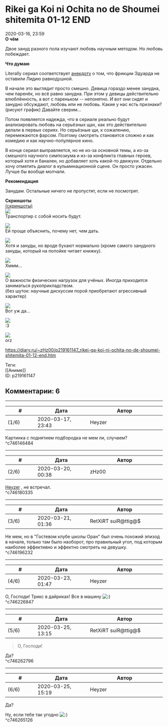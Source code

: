 Rikei ga Koi ni Ochita no de Shoumei shitemita 01-12 END
========================================================

  
2020-03-16, 23:59  
  **О чём**    
   
 Двое зануд разного пола изучают любовь научным методом. Но любовь побеждает.   
   
  **Что думаю**    
   
 Literally сериал соответствует  [анекдоту](https://www.anekdot.ru/id/206829/)  о том, что фрикции Эдуарда не оставили Лидию равнодушной.   
   
 В начале это выглядит просто смешно. Девица гораздо менее занудна, чем паренёк, но всё равно занудна. При этом у девицы действительно влюблённость, а вот с пареньком -- непонятно. И вот они сидят и занудно обсуждают, любовь или не любовь. Какие у нас есть признаки? (рисуют график) Давайте сверим...   
   
 Потом появляется надежда, что в сериале реально будут анализировать любовь на серьёзных щах, как это действительно делали в первых сериях. Но серьёзные щи, к сожалению, перемежаются фарсом. Поэтому смотреть становится сложно и как комедию и как научно-популярное кино.   
   
 В конце сериал выправляется, но не из-за основной темы, а из-за смешного научного симпозиума и из-за конфликта главных героев, который хотя и банален, но добавляет хоть какой-то движухи. Отдельно хочу отметить диалог в кульминационной сцене. Он просто ужасен. Лучше бы вообще молчали.   
   
   
  **Рекомендация**    
   
 Занудам. Остальные ничего не пропустят, если не посмотрят.   
   
  **Скриншоты**    
  [(скриншоты)](https://zHz00.diary.ru/p219161147.htm?index=1#linkmore219161147m1)       
  [![](https://i.imgur.com/I9b4T86l.jpg)](https://i.imgur.com/I9b4T86.jpg)    
 Транспортир с собой носить будут.   
   
  [![](https://i.imgur.com/Ryt9K9Rl.jpg)](https://i.imgur.com/Ryt9K9R.jpg)    
 Ей проще объяснить, почему нет, чем дать.   
   
  [![](https://i.imgur.com/GpxrwRZl.jpg)](https://i.imgur.com/GpxrwRZ.jpg)    
 Хотя и зануды, но вроде бухают нормально (кроме самого занудного зануды, который на попойке читает книжку).   
   
  [![](https://i.imgur.com/Oh7Pwm1l.jpg)](https://i.imgur.com/Oh7Pwm1.jpg)    
 Хммм...   
   
  [![](https://i.imgur.com/oc6PhO2l.png)](https://i.imgur.com/oc6PhO2.png)    
 О важности физических нагрузок для учёных. Иногда приходится заниматься рукоприкладством.   
 (без шуток: научные дискуссии порой приобретают агрессивный характер)   
   
  [![](https://i.imgur.com/xpj873Fl.jpg)](https://i.imgur.com/xpj873F.jpg)    
 Вот уж да...   
   
  [![](https://i.imgur.com/glUxoTTl.jpg)](https://i.imgur.com/glUxoTT.jpg)    
 :3   
   
  [![](https://i.imgur.com/pJYEAM8l.jpg)](https://i.imgur.com/pJYEAM8.jpg)    
 orz   
    
   
     
  
<https://diary.ru/~zHz00/p219161147_rikei-ga-koi-ni-ochita-no-de-shoumei-shitemita-01-12-end.htm>  
  
Теги:  
[[Аниме]]  
ID: p219161147  


Комментарии: 6
--------------

  


---



|         #         |              Дата              |                     Автор                     |           ID           |
| --- | --- | --- | --- |
| (1/6) | 2020-03-17, 23:43 | Heyzer | c746146484 |

  
 Картинка с поднятием подбородка не мем ли, случаем?   
 ^c746146484

---



|         #         |              Дата              |                     Автор                     |           ID           |
| --- | --- | --- | --- |
| (2/6) | 2020-03-20, 00:38 | zHz00 | c746180335 |

  
  [Heyzer](http://heyzero.diary.ru "Orca")  , не встречал.   
 ^c746180335

---



|         #         |              Дата              |                     Автор                     |           ID           |
| --- | --- | --- | --- |
| (3/6) | 2020-03-21, 01:36 | RetXiRT suiR@ttig@$ | c746196232 |

  
  Не мем, но в "Гостевом клубе школы Оран" был очень похожий эпизод в начале, только там было наоборот, про правильный угол, под которым наиболее эффективно и эффектно смотреть на девушку.    
 ^c746196232

---



|         #         |              Дата              |                     Автор                     |           ID           |
| --- | --- | --- | --- |
| (4/6) | 2020-03-23, 01:47 | Heyzer | c746226847 |

  
 О, Господи! Трикс в дайриках! Все в машину ![:)](http://static.diary.ru/picture/3.gif)   
 ^c746226847

---



|         #         |              Дата              |                     Автор                     |           ID           |
| --- | --- | --- | --- |
| (5/6) | 2020-03-25, 13:15 | RetXiRT suiR@ttig@$ | c746262796 |

  
  
>   О, Господи!  

 Да?    
 ^c746262796

---



|         #         |              Дата              |                     Автор                     |           ID           |
| --- | --- | --- | --- |
| (6/6) | 2020-03-25, 15:19 | Heyzer | c746265126 |

  
  Да?    
   
 Ну, если тебе так угодно ![:)](http://static.diary.ru/picture/3.gif)   
 ^c746265126